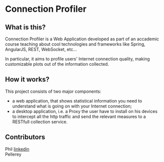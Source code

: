 # Connection Profiler

## What is this?
Connection Profiler is a Web Application developed as part of an accademic course teaching about cool technologies and frameworks like Spring, AngularJS, REST, WebSocket, etc...  

In particular, it aims to profile users' Internet connection quality, making customizable plots out of the information collected. 

## How it works?
This project consists of two major components: 
 - a web application, that shows statistical information you need to understand what is going on with your Internet connection;
 - a desktop application, i.e. a Proxy the user have to install on his devices to intercept all the http traffic and send the relevant measures to a RESTfull collection service.
 
## Contributors
Phil [linkedin](https://it.linkedin.com/in/filippo-projetto-74109a84)  
Pellerey 

